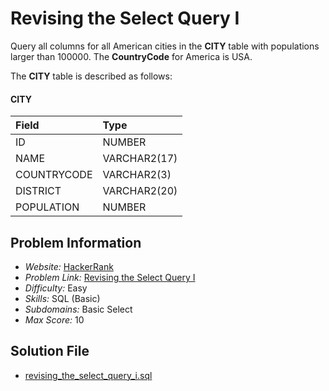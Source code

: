 # Revising the Select Query I

Query all columns for all American cities in the **CITY** table with populations larger than 100000. The **CountryCode** for America is USA.

The **CITY** table is described as follows:

#### CITY

| Field | Type |
| :- | :- |
ID | NUMBER
NAME | VARCHAR2(17)
COUNTRYCODE | VARCHAR2(3)
DISTRICT | VARCHAR2(20)
POPULATION | NUMBER

## Problem Information

- *Website:* [HackerRank](https://www.hackerrank.com/)
- *Problem Link:* [Revising the Select Query I](https://www.hackerrank.com/challenges/revising-the-select-query/problem)
- *Difficulty:* Easy
- *Skills:* SQL (Basic)
- *Subdomains:* Basic Select
- *Max Score:* 10

## Solution File

- [revising_the_select_query_i.sql]()